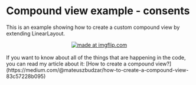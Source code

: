 # Compound view example - consents
This is an example showing how to create a custom compound view by extending LinearLayout.
<br/>
<div align="center"><a href="https://imgflip.com/gif/2v1ahd"><img src="https://i.imgflip.com/2v1ahd.gif" title="made at imgflip.com"/></a></div>
<br/>
If you want to know about all of the things that are happening in the code, you can read my article about it:
[How to create a compound view?](https://medium.com/@mateuszbudzar/how-to-create-a-compound-view-83c57228b095)
